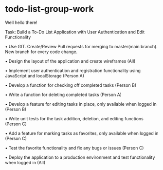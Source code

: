 # todo-list-group-work

Well hello there!

Task: Build a To-Do List Application with User Authentication and Edit Functionality

• Use GIT. Create/Review Pull requests for merging to master(main branch). New branch for every code change.

• Design the layout of the application and create wireframes (All)

<!-- • Write the HTML and CSS for the main page that displays tasks (Person B) -- Done (needs comments) -->

• Implement user authentication and registration functionality using JavaScript and localStorage (Person A)

• Develop a function for checking off completed tasks (Person B)

• Write a function for deleting completed tasks (Person A)

• Develop a feature for editing tasks in place, only available when logged in (Person B)

• Write unit tests for the task addition, deletion, and editing functions (Person C)

• Add a feature for marking tasks as favorites, only available when logged in (Person C)

• Test the favorite functionality and fix any bugs or issues (Person C)

• Deploy the application to a production environment and test functionality when logged in (All)

